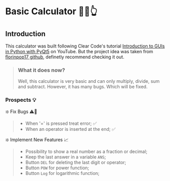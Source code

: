 # Basic Calculator :abacus:🤓👆

## Introduction
This calculator was built following Clear Code's tutorial [Introduction to GUIs in Python with PyQt5](https://www.youtube.com/watch?v=8jrEVihl-E4) on YouTube. But the project idea was taken from [florinpop17 github](https://github.com/florinpop17/app-ideas/blob/master/Projects/1-Beginner/Calculator-App.md), definetly recommend checking it out.

> ### What it does now?
> Well, this calculator is very basic and can only multiply, divide, sum and subtract. However, it has many bugs. Which will be fixed.

### Prospects :bulb:	
:sparkle: Fix Bugs ⚠️:space_invader:
> - When '=' is pressed treat error; :white_check_mark:
> - When an operator is inserted at the end; :white_check_mark:

:sparkle: Implement New Features :chart_with_upwards_trend:
> - Possibility to show a real number as a fraction or decimal;
> - Keep the last answer in a variable ```ANS```;
> - Button ```DEL``` for deleting the last digit or operator;
> - Button ```POW``` for power function;
> - Button  ```Log``` for logarithmic function;

